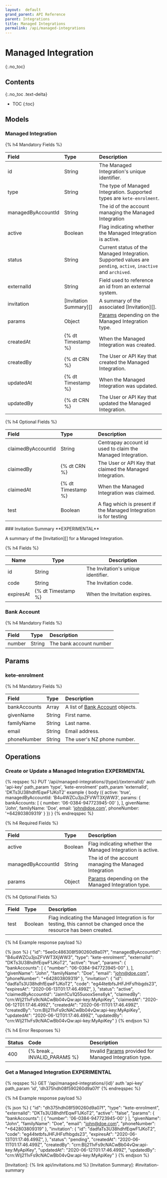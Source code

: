 ```yaml
---
layout:  default
grand_parent: API Reference
parent: Integrations
title: Managed Integrations
permalink: /api/managed-integrations
---
```


# Managed Integration
{:.no_toc}

## Contents
{:.no_toc .text-delta}

* TOC
{:toc}

## Models

### Managed Integration

{% h4 Mandatory Fields %}

|       Field        |          Type          |                                                   Description                                                   |
| :----------------- | :--------------------- | :-------------------------------------------------------------------------------------------------------------- |
| id                 | String                 | The Managed Integration's unique identifier.                                                                    |
| type               | String                 | The type of Managed Integration. Supported types are `kete-enrolment`.                                          |
| managedByAccountId | String                 | The id of the account managing the Managed Integration                                                          |
| active             | Boolean                | Flag indicating whether the Managed Integration is active.                                                      |
| status             | String                 | Current status of the Managed Integration. Supported values are `pending`, `active`, `inactive` and `archived`. |
| externalId         | String                 | Field used to reference an id from an external system.                                                          |
| invitation         | [Invitation Summary][] | A summary of the associated [Invitation][].                                                                     |
| params             | Object                 | [Params](#params) depending on the Managed Integration type.                                                    |
| createdAt          | {% dt Timestamp %}     | When the Managed Integration was created.                                                                       |
| createdBy          | {% dt CRN %}           | The User or API Key that created the Managed Integration.                                                       |
| updatedAt          | {% dt Timestamp %}     | When the Managed Integration was updated.                                                                       |
| updatedBy          | {% dt CRN %}           | The User or API Key that updated the Managed Integration.                                                       |

{% h4 Optional Fields %}

|       Field        |        Type        |                            Description                            |
| :----------------- | :----------------- | :---------------------------------------------------------------- |
| claimedByAccountId | String             | Centrapay account id used to claim the Managed Integration.       |
| claimedBy          | {% dt CRN %}       | The User or API Key that claimed the Managed Integration.         |
| claimedAt          | {% dt Timestamp %} | When the Managed Integration was claimed.                         |
| test               | Boolean            | A flag which is present if the Managed Integration is for testing |

<a name="invitation-summary">
### Invitation Summary **EXPERIMENTAL**

A summary of the [Invitation][] for a Managed Integration.

{% h4 Fields %}

|   Name    |        Type        |             Description             |
| --------- | ------------------ | ----------------------------------- |
| id        | String             | The Invitation's unique identifier. |
| code      | String             | The Invitation code.                |
| expiresAt | {% dt Timestamp %} | When the Invitation expires.        |

### Bank Account
{% h4 Mandatory Fields %}

| Field  |  Type  |       Description       |
| :----- | :----- | :---------------------- |
| number | String | The bank account number |

## Params

### kete-enrolment

{% h4 Mandatory Fields %}

|    Field     |  Type  |                   Description                    |
| :----------- | :----- | :----------------------------------------------- |
| bankAccounts | Array  | A list of [Bank Account](#bank-account) objects. |
| givenName    | String | First name.                                      |
| familyName   | String | Last name.                                       |
| email        | String | Email address.                                   |
| phoneNumber  | String | The user's NZ phone number.                      |

## Operations

### Create or Update a Managed Integration **EXPERIMENTAL**

{% reqspec %}
  PUT '/api/managed-integrations/{type}/{externalId}'
  auth 'api-key'
  path_param 'type', 'kete-enrolment'
  path_param 'externalId', 'DKTs3U38hdhfEqwF1JKoT2'
  example {
    body ({
      active: 'true',
      managedByAccountId: 'B4u4WZCu3joZFVWT3XjWW3',
      params: {
        bankAccounts: [
          { number: '06-0384-947723945-00' },
        ],
        givenName: 'John',
        familyName: 'Doe',
        email: 'john@doe.com',
        phoneNumber: '+642803809319'
      }
    })
  }
{% endreqspec %}

{% h4 Required Fields %}

|       Field        |  Type   |                         Description                          |
| :----------------- | :------ | :----------------------------------------------------------- |
| active             | Boolean | Flag indicating whether the Managed Integration is active.   |
| managedByAccountId | String  | The id of the account managing the Managed Integration       |
| params             | Object  | [Params](#params) depending on the Managed Integration type. |

{% h4 Optional Fields %}

| Field |  Type   |                                                    Description                                                     |
| :---- | :------ | :----------------------------------------------------------------------------------------------------------------- |
| test  | Boolean | Flag indicating the Managed Integration is for testing, this cannot be changed once the resource has been created. |

{% h4 Example response payload %}

{% json %}
{
  "id": "5ee0c486308f590260d9a07f",
  "managedByAccountId": "B4u4WZCu3joZFVWT3XjWW3",
  "type": "kete-enrolment",
  "externalId": "DKTs3U38hdhfEqwF1JKoT2",
  "active": "true",
  "params": {
    "bankAccounts": [
      { "number": "06-0384-947723945-00" },
    ],
    "givenName": "John",
    "familyName": "Doe",
    "email": "john@doe.com",
    "phoneNumber": "+642803809319"
  },
  "invitation": {
    "id": "dadfaTs3U38hdhfEqwF1JKoT2",
    "code": "eg44tetbfsJHFJHFsfhbgds23",
    "expiresAt": "2020-06-13T01:17:46.499Z",
  },
  "status": "active",
  "claimedByAccountId": "Jaim1Cu1Q55uooxSens6yk",
  "claimedBy": "crn:WIj211vFs9cNACwBb04vQw:api-key:MyApiKey",
  "claimedAt": "2020-06-12T01:17:46.499Z",
  "createdAt": "2020-06-11T01:17:46.499Z",
  "createdBy": "crn:BIj211vFs9cNACwBb04vQw:api-key:MyApiKey",
  "updatedAt": "2020-06-12T01:17:46.499Z",
  "updatedBy": "crn:WIj211vFs9cNACwBb04vQw:api-key:MyApiKey"
}
{% endjson %}

{% h4 Error Responses %}

| Status |             Code             |                           Description                            |
| :----- | :--------------------------- | :--------------------------------------------------------------- |
| 400    | {% break _ INVALID_PARAMS %} | Invalid [Params](#params) provided for Managed Integration type. |

### Get a Managed Integration **EXPERIMENTAL**

{% reqspec %}
  GET '/api/managed-integrations/{id}'
  auth 'api-key'
  path_param 'id', 'dh375hdh08f590260d9a07f'
{% endreqspec %}

{% h4 Example response payload %}

{% json %}
{
  "id": "dh375hdh08f590260d9a07f",
  "type": "kete-enrolment",
  "externalId": "DKTs3U38hdhfEqwF1JKoT2",
  "active": "false",
  "params": {
    "bankAccounts": [
      { "number": '06-0384-947723945-00' }
    ],
    "givenName": "John",
    "familyName": "Doe",
    "email": "john@doe.com",
    "phoneNumber": "+642803809319"
  },
  "invitation": {
    "id": "dadfaTs3U38hdhfEqwF1JKoT2",
    "code": "eg44tetbfsJHFJHFsfhbgds23",
    "expiresAt": "2020-06-13T01:17:46.499Z",
  },
  "status": "pending",
  "createdAt": "2020-06-11T01:17:46.499Z",
  "createdBy": "crn:BIj211vFs9cNACwBb04vQw:api-key:MyApiKey",
  "updatedAt": "2020-06-12T01:17:46.499Z",
  "updatedBy": "crn:WIj211vFs9cNACwBb04vQw:api-key:MyApiKey"
}
{% endjson %}


[Invitation]: {% link api/invitations.md %}
[Invitation Summary]: #invitation-summary

